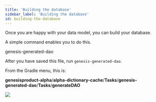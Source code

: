 ```yaml
---
title: 'Building the database'
sidebar_label: 'Building the database'
id: building-the-database
---
```


Once you are happy with your data model, you can build your database.

A simple command enables you to do this.


genesis-generated-dao

After you have saved this file, run `genesis-generated-dao`.

From the Gradle menu, this is:

**genesisproduct-alpha**/**alpha-dictionary-cache**/**Tasks**/**genesis-generated-dao**/**Tasks**/**generateDAO**

![](/img/build-gradle-kts-generated-dao.png)
